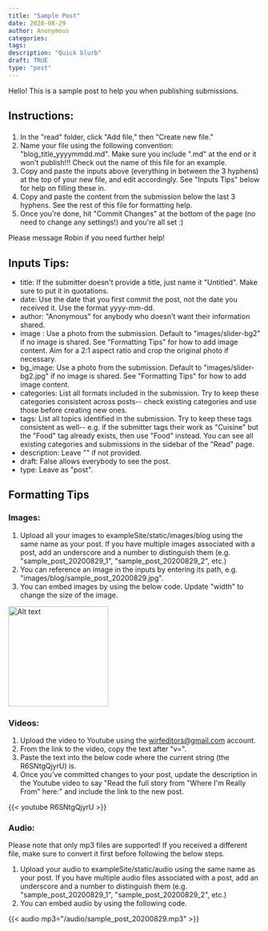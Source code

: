 ```yaml
---
title: "Sample Post"
date: 2020-08-29
author: Anonymous
categories:
tags: 
description: "Quick blurb"
draft: TRUE
type: "post"
---
```


Hello! This is a sample post to help you when publishing submissions.  </p>

## Instructions: </p>

1. In the "read" folder, click "Add file," then "Create new file."
2. Name your file using the following convention: "blog_title_yyyymmdd.md". Make sure you include ".md" at the end or it won't publish!!! Check out the name of this file for an example. 
3. Copy and paste the inputs above (everything in between the 3 hyphens) at the top of your new file, and edit accordingly. See "Inputs Tips" below for help on filling these in.
4. Copy and paste the content from the submission below the last 3 hyphens. See the rest of this file for formatting help. 
5. Once you're done, hit "Commit Changes" at the bottom of the page (no need to change any settings!) and you're all set :) 

Please message Robin if you need further help! 

## Inputs Tips: <br>
* title: If the submitter doesn't provide a title, just name it "Untitled". Make sure to put it in quotations.
* date: Use the date that you first commit the post, not the date you received it. Use the format yyyy-mm-dd.
* author: "Anonymous" for anybody who doesn't want their information shared.
* image : Use a photo from the submission. Default to "images/slider-bg2" if no image is shared. See "Formatting Tips" for how to add image content. Aim for a 2:1 aspect ratio and crop the original photo if necessary. 
* bg_image: Use a photo from the submission. Default to "images/slider-bg2.jpg" if no image is shared. See "Formatting Tips" for how to add image content.
* categories: List all formats included in the submission. Try to keep these categories consistent across posts-- check existing categories and use those before creating new ones. 
* tags: List all topics identified in the submission. Try to keep these tags consistent as well-- e.g. if the submitter tags their work as "Cuisine" but the "Food" tag already exists, then use "Food" instead. You can see all existing categories and submissions in the sidebar of the "Read" page. 
* description: Leave "" if not provided.
* draft: False allows everybody to see the post.
* type: Leave as "post".



## Formatting Tips <br>

### Images: </p>

1. Upload all your images to exampleSite/static/images/blog using the same name as your post. If you have multiple images associated with a post, add an underscore and a number to distinguish them (e.g. "sample_post_20200829_1", "sample_post_20200829_2", etc.) 
2. You can reference an image in the inputs by entering its path, e.g. "images/blog/sample_post_20200829.jpg".
3. You can embed images by using the below code. Update "width" to change the size of the image. 

<img src="/images/blog/sample_post_20200829.jpg" alt="Alt text" width="200"/>

### Videos: </p>

1. Upload the video to Youtube using the wirfeditors@gmail.com account.
2. From the link to the video, copy the text after "v=".
3. Paste the text into the below code where the current string (the R6SNtgQjyrU) is. 
4. Once you've committed changes to your post, update the description in the Youtube video to say "Read the full story from "Where I'm Really From" here:" and include the link to the new post. 

{{< youtube R6SNtgQjyrU >}}

### Audio:

Please note that only mp3 files are supported! If you received a different file, make sure to convert it first before following the below steps. </p>

1. Upload your audio to exampleSite/static/audio using the same name as your post. If you have multiple audio files associated with a post, add an underscore and a number to distinguish them (e.g. "sample_post_20200829_1", "sample_post_20200829_2", etc.)
2. You can embed audio by using the following code.

{{< audio mp3="/audio/sample_post_20200829.mp3" >}}
